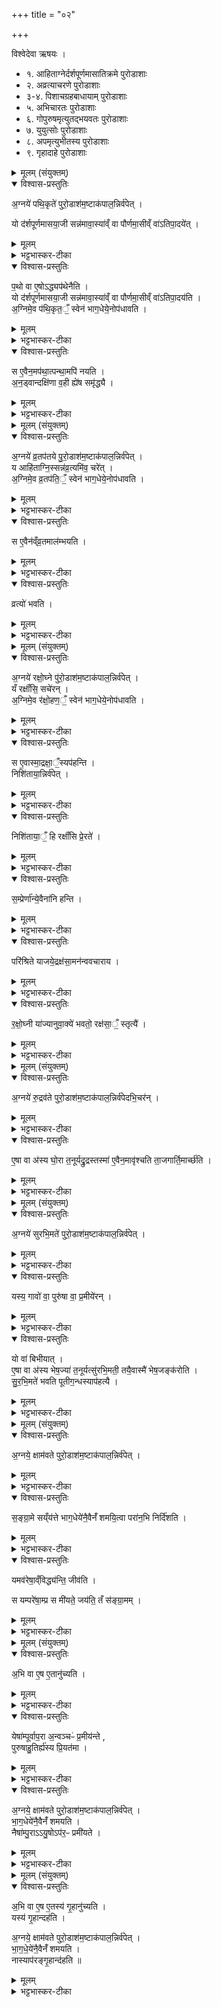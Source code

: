 +++
title = "०२"

+++

विश्वेदेवा ऋषयः ।
- १. आहिताग्नेर्दर्शपूर्णमासातिक्रमे पुरोडाशाः
- २. अव्रत्याचरणे पुरोडाशाः
- ३-४. पिशाचग्रहबाधायाम् पुरोडाशाः
- ५. अभिचारतः पुरोडाशाः
- ६. गोपुरुषमृत्युतद्भयवतः पुरोडाशाः
- ७. युयुत्सोः पुरोडाशाः
- ८. अपमृत्युभीतस्य पुरोडाशाः
- ९. गृहादाहे पुरोडाशाः




<details><summary>मूलम् (संयुक्तम्)</summary>

अ॒ग्नये॑ पथि॒कृते॑ पुरो॒डाश॑म॒ष्टाक॑पाल॒न्निर्व॑पे॒द्यो द॑र्शपूर्णमासया॒जी सन्न॑मावा॒स्या॑व्ँ वा पौर्णमा॒सीव्ँ वा॑ऽतिपा॒दये॑त्प॒थो वा ए॒षोऽद्ध्यप॑थेनैति॒ यो द॑र्शपूर्णमासया॒जी सन्न॑मावा॒स्या॑व्ँ वा पौर्णमा॒सीव्ँ वा॑ऽतिपा॒दय॑त्य॒ग्निमे॒व प॑थि॒कृत॒ँ॒ स्वेन॑ भाग॒धेये॒नोप॑धावति॒ स ए॒वैन॒मप॑था॒त्पन्था॒मपि॑ नयत्यन॒ड्वान्दक्षि॑णा व॒ही ह्ये॑ष समृ॑द्ध्यै 
</details>

<details open><summary>विश्वास-प्रस्तुतिः</summary>

अ॒ग्नये॑ पथि॒कृते॑ पुरो॒डाश॑म॒ष्टाक॑पाल॒न्निर्व॑पेत् ।

यो द॑र्शपूर्णमासया॒जी सन्न॑मावा॒स्या॑व्ँ वा पौर्णमा॒सीव्ँ वा॑ऽतिपा॒दये॑त् ।  
</details>

<details><summary>मूलम्</summary>

अ॒ग्नये॑ पथि॒कृते॑ पुरो॒डाश॑म॒ष्टाक॑पाल॒न्निर्व॑पेत् ।

यो द॑र्शपूर्णमासया॒जी सन्न॑मावा॒स्या॑व्ँ वा पौर्णमा॒सीव्ँ वा॑ऽतिपा॒दये॑त् ।  
</details>

<details><summary>भट्टभास्कर-टीका</summary>

1अग्नये पथिकृत इत्यादि ॥ दर्शपूर्णमासाभ्यामिष्टवान् दर्शपूर्णमासयाजी । 'करणे यजः' इति णिनिः । अमावास्यापौर्णमासीशब्दौ कर्मनामधेयकालवचनौ । स्वकालेननुष्ठानमतिपादनम् ।
</details>

<details open><summary>विश्वास-प्रस्तुतिः</summary>

प॒थो वा ए॒षोऽद्ध्यप॑थेनैति ।   
यो द॑र्शपूर्णमासया॒जी सन्न॑मावा॒स्या॑व्ँ वा पौर्णमा॒सीव्ँ वा॑ऽतिपा॒दय॑ति ।  
अ॒ग्निमे॒व प॑थि॒कृत॒ँ॒ स्वेन॑ भाग॒धेये॒नोप॑धावति ।  
</details>

<details><summary>मूलम्</summary>

प॒थो वा ए॒षोऽद्ध्यप॑थेनैति ।   
यो द॑र्शपूर्णमासया॒जी सन्न॑मावा॒स्या॑व्ँ वा पौर्णमा॒सीव्ँ वा॑ऽतिपा॒दय॑ति ।  
अ॒ग्निमे॒व प॑थि॒कृत॒ँ॒ स्वेन॑ भाग॒धेये॒नोप॑धावति ।  
</details>

<details><summary>भट्टभास्कर-टीका</summary>

पथो वा इति । पथः प्रच्युतो भूत्वा अपथमारूढः तेनैति गच्छतीति । 'पथो विभाषा' इति समासान्तः ।
</details>

<details open><summary>विश्वास-प्रस्तुतिः</summary>

स ए॒वैन॒मप॑था॒त्पन्था॒मपि॑ नयति ।  
अ॒न॒ड्वान्दक्षि॑णा व॒ही ह्ये॑ष समृ॑द्ध्यै ।
</details>

<details><summary>मूलम्</summary>

स ए॒वैन॒मप॑था॒त्पन्था॒मपि॑ नयति ।  
अ॒न॒ड्वान्दक्षि॑णा व॒ही ह्ये॑ष समृ॑द्ध्यै ।
</details>

<details><summary>भट्टभास्कर-टीका</summary>

अनड्वान् अनसो वोढा । पृषोदरादिः । अन्वाहार्यमासाद्यानड्वाहं दक्षिणां ददाति - वहीति । वहनप्रदेशो वहः ; तद्वान् वही । तेन वहता च यागानतिपन्नतां निनीषोस्समृद्ध्यै भवत्यनड्वान् ॥
</details>



<details><summary>मूलम् (संयुक्तम्)</summary>

अ॒ग्नये॑ व्र॒तप॑तये (6)  पु॒रो॒डाश॑म॒ष्टाक॑पाल॒न्निर्व॑पे॒द्य आहि॑ताग्नि॒स्सन्न॑व्र॒त्यमि॑व॒ चरे॑द॒ग्निमे॒व व्र॒तप॑ति॒ँ॒ स्वेन॑ भाग॒धेये॒नोप॑धावति॒ स ए॒वैन॑व्ँव्र॒तमाल॑म्भयति॒ व्रत्यो॑ भवति 
</details>

<details open><summary>विश्वास-प्रस्तुतिः</summary>

अ॒ग्नये॑ व्र॒तप॑तये पु॒रो॒डाश॑म॒ष्टाक॑पाल॒न्निर्व॑पेत् ।   
य आहि॑ताग्नि॒स्सन्न॑व्र॒त्यमि॑व॒ चरे॑त् ।  
अ॒ग्निमे॒व व्र॒तप॑ति॒ँ॒ स्वेन॑ भाग॒धेये॒नोप॑धावति ।  
</details>

<details><summary>मूलम्</summary>

अ॒ग्नये॑ व्र॒तप॑तये पु॒रो॒डाश॑म॒ष्टाक॑पाल॒न्निर्व॑पेत् ।   
य आहि॑ताग्नि॒स्सन्न॑व्र॒त्यमि॑व॒ चरे॑त् ।  
अ॒ग्निमे॒व व्र॒तप॑ति॒ँ॒ स्वेन॑ भाग॒धेये॒नोप॑धावति ।  
</details>

<details><summary>भट्टभास्कर-टीका</summary>

2अव्रत्यमिति ॥ वृत्ते र्वशादनृतवचनादि अव्रत्यम् । 'ययतोश्चातदर्थे' इत्युत्तरपदान्तोदात्तत्वम् ।
</details>

<details open><summary>विश्वास-प्रस्तुतिः</summary>

स ए॒वैन॑व्ँव्र॒तमाल॑म्भयति ।
</details>

<details><summary>मूलम्</summary>

स ए॒वैन॑व्ँव्र॒तमाल॑म्भयति ।
</details>

<details><summary>भट्टभास्कर-टीका</summary>

आलम्भयतीति । 'लभेश्च' इति नुम् ।
</details>

<details open><summary>विश्वास-प्रस्तुतिः</summary>

व्रत्यो॑ भवति ।
</details>

<details><summary>मूलम्</summary>

व्रत्यो॑ भवति ।
</details>

<details><summary>भट्टभास्कर-टीका</summary>

व्रत्य इति । चरितस्याव्रत्यत्वापनयनात्स्वयमपि व्रत्यो भवति ॥
</details>



<details><summary>मूलम् (संयुक्तम्)</summary>

अ॒ग्नये॑ रक्षो॒घ्ने पु॑रो॒डाश॑म॒ष्टाक॑पाल॒न्निर्व॑पे॒द्यँ रक्षाँ॑सि॒ सचे॑रन्न॒ग्निमे॒व र॑क्षो॒हण॒ँ॒ स्वेन॑ भाग॒धेये॒नोप॑धावति॒ स ए॒वास्मा॒द्रक्षा॒ँ॒स्यप॑हन्ति॒ निशि॑ताया॒न्निर्व॑पेत् (7)  निशि॑ताया॒ँ॒ हि रक्षाँ॑सि प्रे॒रते॑ स॒म्प्रेर्णा॑न्ये॒वैना॑नि हन्ति॒ परि॑श्रिते याजये॒द्रक्ष॑सा॒मन॑न्ववचाराय रक्षो॒घ्नी या॑ज्यानुवा॒क्ये॑ भवतो॒ रक्ष॑सा॒ँ॒ स्तृत्यै 
</details>

<details open><summary>विश्वास-प्रस्तुतिः</summary>

अ॒ग्नये॑ रक्षो॒घ्ने पु॑रो॒डाश॑म॒ष्टाक॑पाल॒न्निर्व॑पेत् ।  
यँ रक्षाँ॑सि॒ सचे॑रन् ।  
अ॒ग्निमे॒व र॑क्षो॒हण॒ँ॒ स्वेन॑ भाग॒धेये॒नोप॑धावति ।  
</details>

<details><summary>मूलम्</summary>

अ॒ग्नये॑ रक्षो॒घ्ने पु॑रो॒डाश॑म॒ष्टाक॑पाल॒न्निर्व॑पेत् ।  
यँ रक्षाँ॑सि॒ सचे॑रन् ।  
अ॒ग्निमे॒व र॑क्षो॒हण॒ँ॒ स्वेन॑ भाग॒धेये॒नोप॑धावति ।  
</details>

<details><summary>भट्टभास्कर-टीका</summary>

3सचेरन्निति ॥ षच समवाये, बाधयेरन् इत्यर्थः ।
</details>

<details open><summary>विश्वास-प्रस्तुतिः</summary>

स ए॒वास्मा॒द्रक्षा॒ँ॒स्यप॑हन्ति ।  
निशि॑ताया॒न्निर्व॑पेत् ।  
</details>

<details><summary>मूलम्</summary>

स ए॒वास्मा॒द्रक्षा॒ँ॒स्यप॑हन्ति ।  
निशि॑ताया॒न्निर्व॑पेत् ।  
</details>

<details><summary>भट्टभास्कर-टीका</summary>

निशितायामिति । निशायां मध्यं निशिता रात्रिः, तत्रोत्थायाग्नये रक्षोघ्ने निर्वपेत् । आशु च तस्यास्साद्गुण्यसामर्थ्यादमावास्यायाः कालापनयस्स्यादिति ।
</details>

<details open><summary>विश्वास-प्रस्तुतिः</summary>

निशि॑ताया॒ँ॒ हि रक्षाँ॑सि प्रे॒रते॑ ।
</details>

<details><summary>मूलम्</summary>

निशि॑ताया॒ँ॒ हि रक्षाँ॑सि प्रे॒रते॑ ।
</details>

<details><summary>भट्टभास्कर-टीका</summary>

प्रेरते प्रकर्षेण संचरन्ति ।
</details>

<details open><summary>विश्वास-प्रस्तुतिः</summary>

स॒म्प्रेर्णा॑न्ये॒वैना॑नि हन्ति ।
</details>

<details><summary>मूलम्</summary>

स॒म्प्रेर्णा॑न्ये॒वैना॑नि हन्ति ।
</details>

<details><summary>भट्टभास्कर-टीका</summary>

तस्मात्संप्रेर्णानि संहत्य कृतप्रचरणान्येतानि भवन्ति ।
</details>

<details open><summary>विश्वास-प्रस्तुतिः</summary>

परि॑श्रिते याजये॒द्रक्ष॑सा॒मन॑न्ववचाराय ।
</details>

<details><summary>मूलम्</summary>

परि॑श्रिते याजये॒द्रक्ष॑सा॒मन॑न्ववचाराय ।
</details>

<details><summary>भट्टभास्कर-टीका</summary>

परिश्रिते परिच्छादिते । रक्षसामनन्ववचारायाननुप्रवेशाय ।
</details>

<details open><summary>विश्वास-प्रस्तुतिः</summary>

र॒क्षो॒घ्नी या॑ज्यानुवा॒क्ये॑ भवतो॒ रक्ष॑सा॒ँ॒ स्तृत्यै॑   ।
</details>

<details><summary>मूलम्</summary>

र॒क्षो॒घ्नी या॑ज्यानुवा॒क्ये॑ भवतो॒ रक्ष॑सा॒ँ॒ स्तृत्यै॑   ।
</details>

<details><summary>भट्टभास्कर-टीका</summary>

रक्षोघ्नीति । 'वा छन्दसि' इति पूर्वसवर्णदीर्घत्वम् । रक्षोघ्न्या 'रक्षोहणं वाजिनम्' 'वि ज्योतिषा बृहता' इति द्वे याज्यानुवाक्ये इति । यजत्यनयेति याज्या । 'ऋहलोर्ण्यत्', 'यजयाच' इति कुत्वाभावः । अवदानेन सहोच्यत इत्यनुवाक्या । सहार्थे नु शब्दः, पूर्ववण्ण्यत् । सृत्यै विनाशाय भवति । सरतिरेव क्तिन्नन्तः ; धात्वन्तरमिति केचित् ॥
</details>



<details><summary>मूलम् (संयुक्तम्)</summary>

अ॒ग्नये॑ रु॒द्रव॑ते पुरो॒डाश॑म॒ष्टाक॑पाल॒न्निर्व॑पेदभि॒चर॑न्ने॒षा वा अ॑स्य घो॒रा त॒नूर्यद्रु॒द्रस्तस्मा॑ ए॒वैन॒मावृ॑श्चति ता॒जगार्ति॒मार्च्छ॑ति
</details>

<details open><summary>विश्वास-प्रस्तुतिः</summary>

अ॒ग्नये॑ रु॒द्रव॑ते पुरो॒डाश॑म॒ष्टाक॑पाल॒न्निर्व॑पेदभि॒चर॑न् ।  
</details>

<details><summary>मूलम्</summary>

अ॒ग्नये॑ रु॒द्रव॑ते पुरो॒डाश॑म॒ष्टाक॑पाल॒न्निर्व॑पेदभि॒चर॑न् ।  
</details>

<details><summary>भट्टभास्कर-टीका</summary>

4रुद्रवते घोरस्वभाववते अभिचरन् ।
</details>

<details open><summary>विश्वास-प्रस्तुतिः</summary>

ए॒षा वा अ॑स्य घो॒रा त॒नूर्यद्रु॒द्रस्तस्मा॑ ए॒वैन॒मावृ॑श्चति ता॒जगार्ति॒मार्च्छ॑ति ।
</details>

<details><summary>मूलम्</summary>

ए॒षा वा अ॑स्य घो॒रा त॒नूर्यद्रु॒द्रस्तस्मा॑ ए॒वैन॒मावृ॑श्चति ता॒जगार्ति॒मार्च्छ॑ति ।
</details>

<details><summary>भट्टभास्कर-टीका</summary>

एषा वा इति । रुद्रशब्देन तद्धर्मो घोरत्वं लक्ष्यते । एषा खल्वस्याग्नेर्घोरा तनूः यद्रुद्रवद्घोरस्वभावत्वं, तस्मै तादृशघोरमूर्तये एनमभिचर्यमाणं आवृश्चति आभिमुख्येन छिनत्ति । ततस्ताजक्तदानीमेवार्तिं गच्छति । 'उपसर्गादृति धातौ' इति वृद्धिः ॥
</details>



<details><summary>मूलम् (संयुक्तम्)</summary>

अ॒ग्नये॑ सुरभि॒मते॑   पुरो॒डाश॑म॒ष्टाक॑पाल॒न्निर्व॑पे॒द्यस्य॒ गावो॑ वा॒ पुरु॑षाः (8)  वा॒ प्र॒मीये॑र॒न्यो वा॑ बिभी॒यादे॒षा वा अ॑स्य भेष॒ज्या॑ त॒नूर्यत्सु॑रभि॒मती॒ तयै॒वास्मै॑ भेष॒जङ्क॑रोति सुरभि॒मते॑ भवति पूतीग॒न्धस्याप॑हत्यै
</details>

<details open><summary>विश्वास-प्रस्तुतिः</summary>

अ॒ग्नये॑ सुरभि॒मते॑ पुरो॒डाश॑म॒ष्टाक॑पाल॒न्निर्व॑पेत् ।  
</details>

<details><summary>मूलम्</summary>

अ॒ग्नये॑ सुरभि॒मते॑ पुरो॒डाश॑म॒ष्टाक॑पाल॒न्निर्व॑पेत् ।  
</details>

<details><summary>भट्टभास्कर-टीका</summary>

5सुरभिमते सुरभिगन्धवते ।
</details>

<details open><summary>विश्वास-प्रस्तुतिः</summary>

यस्य॒ गावो॑ वा॒ पुरु॑षा वा॒ प्र॒मीये॑रन् ।
</details>

<details><summary>मूलम्</summary>

यस्य॒ गावो॑ वा॒ पुरु॑षा वा॒ प्र॒मीये॑रन् ।
</details>

<details><summary>भट्टभास्कर-टीका</summary>

यस्येति । यस्य सम्बन्धिनो गावो वा पुरुषा वा सातत्येन प्रमीयेरन् ।
</details>

<details open><summary>विश्वास-प्रस्तुतिः</summary>

यो वा॑ बिभीयात् ।  
ए॒षा वा अ॑स्य भेष॒ज्या॑ त॒नूर्यत्सु॑रभि॒मती॒ तयै॒वास्मै॑ भेष॒जङ्क॑रोति ।   
सु॒र॒भि॒मते॑ भवति पूतीग॒न्धस्याप॑हत्यै ।
</details>

<details><summary>मूलम्</summary>

यो वा॑ बिभीयात् ।  
ए॒षा वा अ॑स्य भेष॒ज्या॑ त॒नूर्यत्सु॑रभि॒मती॒ तयै॒वास्मै॑ भेष॒जङ्क॑रोति ।   
सु॒र॒भि॒मते॑ भवति पूतीग॒न्धस्याप॑हत्यै ।
</details>

<details><summary>भट्टभास्कर-टीका</summary>

यो वेति पृथगधिकारं केचिदाहुः । पूतीगन्धाद्भीतिः, अर्थवादे दर्शनात् । पूतीगन्धः शवगन्धः । रात्रिसत्त्रन्यायेन तन्निवृत्तिः फलम् । भेषज्या भेषजे साधुः । पूतीगन्धो दुर्गन्धः ॥
</details>



<details><summary>मूलम् (संयुक्तम्)</summary>

अ॒ग्नये॒ क्षाम॑वते पुरो॒डाश॑म॒ष्टाक॑पाल॒न्निर्व॑पेत्सङ्ग्रा॒मे सय्ँय॑त्ते भाग॒धेये॑नै॒वैनँ॑ शमयि॒त्वा परा॑न॒भि निर्दि॑शति॒ यमव॑रेषा॒व्ँविद्ध्य॑न्ति॒ जीव॑ति॒ स यम्परे॑षा॒म्प्र स मी॑यते॒ जय॑ति॒ तँ स॑ङ्ग्रा॒मम् (9)  
</details>

<details open><summary>विश्वास-प्रस्तुतिः</summary>

अ॒ग्नये॒ क्षाम॑वते पुरो॒डाश॑म॒ष्टाक॑पाल॒न्निर्व॑पेत् ।
</details>

<details><summary>मूलम्</summary>

अ॒ग्नये॒ क्षाम॑वते पुरो॒डाश॑म॒ष्टाक॑पाल॒न्निर्व॑पेत् ।
</details>

<details><summary>भट्टभास्कर-टीका</summary>

6क्षामवते क्षीणेन निग्राह्येण तद्वते ।
</details>

<details open><summary>विश्वास-प्रस्तुतिः</summary>

स॒ङ्ग्रा॒मे सय्ँय॑त्ते भाग॒धेये॑नै॒वैनँ॑ शमयि॒त्वा परा॑न॒भि निर्दि॑शति ।  
</details>

<details><summary>मूलम्</summary>

स॒ङ्ग्रा॒मे सय्ँय॑त्ते भाग॒धेये॑नै॒वैनँ॑ शमयि॒त्वा परा॑न॒भि निर्दि॑शति ।  
</details>

<details><summary>भट्टभास्कर-टीका</summary>

आत्मदत्तेन पुरोडाशेन भागधेयेनात्मीयेन जनविषये अग्निं शमयित्वा परान् शत्रून् अग्नये अभिनिर्दिशति निग्राह्यत्वेन दर्शयति ।
</details>

<details open><summary>विश्वास-प्रस्तुतिः</summary>

यमव॑रेषा॒व्ँविद्ध्य॑न्ति॒ जीव॑ति ।  

स यम्परे॑षा॒म्प्र स मी॑यते॒ जय॑ति॒ तँ स॑ङ्ग्रा॒मम् ।
</details>

<details><summary>मूलम्</summary>

यमव॑रेषा॒व्ँविद्ध्य॑न्ति॒ जीव॑ति ।  

स यम्परे॑षा॒म्प्र स मी॑यते॒ जय॑ति॒ तँ स॑ङ्ग्रा॒मम् ।
</details>

<details><summary>भट्टभास्कर-टीका</summary>

ततश्चावरेषामात्मीयानाम्मध्ये यं विद्ध्यन्ति शत्रवः स जविति परेषां शत्रूणां मध्ये यं विध्यन्ति स प्रमीयते म्रियते तथा च तं संग्रामं नयति ॥
</details>



<details><summary>मूलम् (संयुक्तम्)</summary>

अ॒भि वा ए॒ष ए॒तानु॑च्यति॒ येषा॑म्पूर्वाप॒रा अ॒न्वञ्चᳶ॑ प्र॒मीय॑न्ते पुरुषाहु॒तिर्ह्य॑स्य प्रि॒यत॑मा॒ऽग्नये॒ क्षाम॑वते पुरो॒डाश॑म॒ष्टाक॑पाल॒न्निर्व॑पेद्भाग॒धेये॑नै॒वैनँ॑ शमयति॒ नैषा॑म्पु॒राऽऽयु॒षोऽप॑र॒ᳶ प्रमी॑यते 
</details>

<details open><summary>विश्वास-प्रस्तुतिः</summary>

अ॒भि वा ए॒ष ए॒तानु॑च्यति ।  
</details>

<details><summary>मूलम्</summary>

अ॒भि वा ए॒ष ए॒तानु॑च्यति ।  
</details>

<details><summary>भट्टभास्कर-टीका</summary>

7अभि वा इति ॥ एषोग्निः एतानभ्युच्यति आभिमुख्येन समवैति । उच समवाये, दैवादिकः ।
</details>

<details open><summary>विश्वास-प्रस्तुतिः</summary>

येषा॑म्पूर्वाप॒रा अ॒न्वञ्चᳶ॑ प्र॒मीय॑न्ते ,   
पुरुषाहु॒तिर्ह्य॑स्य प्रि॒यत॑मा ।
</details>

<details><summary>मूलम्</summary>

येषा॑म्पूर्वाप॒रा अ॒न्वञ्चᳶ॑ प्र॒मीय॑न्ते ,   
पुरुषाहु॒तिर्ह्य॑स्य प्रि॒यत॑मा ।
</details>

<details><summary>भट्टभास्कर-टीका</summary>

कान् इत्याह - येषा सम्बन्धिनः पूर्वापराः पूर्वे चापरे च ज्ञातयः अन्वञ्चः अन्वग्गतयः अविच्च्छेदेन क्रमोल्लङ्घनेन पुनःपुनः म्रियेरन्, पुरुषाहुतेः प्रियतमत्वात् ।
</details>

<details open><summary>विश्वास-प्रस्तुतिः</summary>

अ॒ग्नये॒ क्षाम॑वते पुरो॒डाश॑म॒ष्टाक॑पाल॒न्निर्व॑पेत् ।  
भा॒ग॒धेये॑नै॒वैनँ॑ शमयति ।  
नैषा॑म्पु॒राऽऽयु॒षोऽप॑र॒ᳶ प्रमी॑यते ।
</details>

<details><summary>मूलम्</summary>

अ॒ग्नये॒ क्षाम॑वते पुरो॒डाश॑म॒ष्टाक॑पाल॒न्निर्व॑पेत् ।  
भा॒ग॒धेये॑नै॒वैनँ॑ शमयति ।  
नैषा॑म्पु॒राऽऽयु॒षोऽप॑र॒ᳶ प्रमी॑यते ।
</details>

<details><summary>भट्टभास्कर-टीका</summary>

नैषामिति । एषामात्मीयानां मध्ये आयुषः शतसंवत्सरप्रमाणात्पुरा पूर्वं अपरो न प्रमीयते पूर्वम्मृतेभ्यः कश्चिदन्यो न म्रियते ॥
</details>



<details><summary>मूलम् (संयुक्तम्)</summary>

अभि वा ए॒ष ए॒तस्य॑ गृ॒हानु॑च्यति॒ यस्य॑ गृ॒हान्दह॑त्य॒ग्नये॒ क्षाम॑वते पुरो॒डाश॑म॒ष्टाक॑पाल॒न्निर्व॑पेद्भाग॒धेये॑नै॒वैनँ॑ शमयति॒ नास्याप॑रङ्गृ॒हान्द॑हति ॥ (10)  
</details>

<details open><summary>विश्वास-प्रस्तुतिः</summary>

अ॒भि वा ए॒ष ए॒तस्य॑ गृ॒हानु॑च्यति ।  
यस्य॑ गृ॒हान्दह॑ति ।  

अ॒ग्नये॒ क्षाम॑वते पुरो॒डाश॑म॒ष्टाक॑पाल॒न्निर्व॑पेत् ।  
भा॒ग॒धे॒ये॑नै॒वैनँ॑ शमयति ।  
नास्याप॑रङ्गृ॒हान्द॑हति ॥
</details>

<details><summary>मूलम्</summary>

अ॒भि वा ए॒ष ए॒तस्य॑ गृ॒हानु॑च्यति ।  
यस्य॑ गृ॒हान्दह॑ति ।  

अ॒ग्नये॒ क्षाम॑वते पुरो॒डाश॑म॒ष्टाक॑पाल॒न्निर्व॑पेत् ।  
भा॒ग॒धे॒ये॑नै॒वैनँ॑ शमयति ।  
नास्याप॑रङ्गृ॒हान्द॑हति ॥
</details>

<details><summary>भट्टभास्कर-टीका</summary>

8अभि वा इत्यादि ॥ पूर्ववत् । नास्येति । अस्य गृहान् अपरं न दहति पुनर्न दहति । क्रियाविशेषणत्वान्नपुंसकत्वम् ॥

इति द्वितीये द्वितीये द्वितीयः ॥  
</details>
